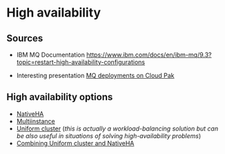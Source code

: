 
# High availability

## Sources

- IBM MQ Documentation
  https://www.ibm.com/docs/en/ibm-mq/9.3?topic=restart-high-availability-configurations

- Interesting presentation
  [MQ deployments on Cloud Pak](https://www.imwuc.org/HigherLogic/System/DownloadDocumentFile.ashx?DocumentFileKey=f270307c-ca46-08e1-c900-cfa5c472aa7e)

## High availability options

- [NativeHA](native-ha.md)
- [Multiinstance](multiinstnce.md)
- [Uniform cluster](uniform-cluster.md) (*this is actually a workload-balancing solution but can be also useful in situations of solving high-availability problems*)
- [Combining Uniform cluster and NativeHA](uniform-cluster-and-nativeha.md)